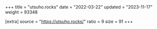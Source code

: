 +++
title = "utsuho.rocks"
date = "2022-03-22"
updated = "2023-11-17"
weight = 93348

[extra]
source = "https://utsuho.rocks/"
ratio = 9
size = 91
+++

